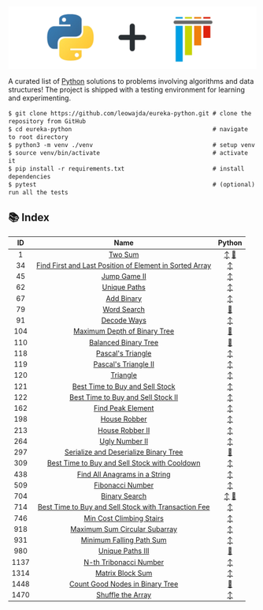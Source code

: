 ![banner](./docs/banner.png "banner")

A curated list of [Python](https://www.python.org/) solutions to problems involving algorithms and data structures! The project is shipped with a testing environment for learning and experimenting.

```shell
$ git clone https://github.com/leowajda/eureka-python.git # clone the repository from GitHub
$ cd eureka-python                                        # navigate to root directory
$ python3 -m venv ./venv                                  # setup venv
$ source venv/bin/activate                                # activate it
$ pip install -r requirements.txt                         # install dependencies
$ pytest                                                  # (optional) run all the tests
```

## :books: Index

|  ID  |                                                                       Name                                                                        |                                                                                                          Python                                                                                                           |
|:----:|:-------------------------------------------------------------------------------------------------------------------------------------------------:|:-------------------------------------------------------------------------------------------------------------------------------------------------------------------------------------------------------------------------:|
|  1   |                                                 [Two Sum](https://leetcode.com/problems/two-sum/)                                                 | [:arrow_up_down:](https://github.com/leowajda/eureka-python/blob/master/src/array/iterative/lc_0001.py) [:arrows_counterclockwise:](https://github.com/leowajda/eureka-python/blob/master/src/array/recursive/lc_0001.py) |
|  34  | [Find First and Last Position of Element in Sorted Array](https://leetcode.com/problems/find-first-and-last-position-of-element-in-sorted-array/) |                                                          [:arrow_up_down:](https://github.com/leowajda/eureka-python/blob/master/src/array/iterative/lc_0034.py)                                                          |
|  45  |                                            [Jump Game II](https://leetcode.com/problems/jump-game-ii/)                                            |                                                          [:arrow_up_down:](https://github.com/leowajda/eureka-python/blob/master/src/array/iterative/lc_0045.py)                                                          |
|  62  |                                            [Unique Paths](https://leetcode.com/problems/unique-paths/)                                            |                                                          [:arrow_up_down:](https://github.com/leowajda/eureka-python/blob/master/src/graph/iterative/lc_0062.py)                                                          |
|  67  |                                              [Add Binary](https://leetcode.com/problems/add-binary/)                                              |                                                          [:arrow_up_down:](https://github.com/leowajda/eureka-python/blob/master/src/math/iterative/lc_0067.py)                                                           |
|  79  |                                             [Word Search](https://leetcode.com/problems/word-search/)                                             |                                                     [:arrows_counterclockwise:](https://github.com/leowajda/eureka-python/blob/master/src/graph/recursive/lc_0079.py)                                                     |
|  91  |                                             [Decode Ways](https://leetcode.com/problems/decode-ways/)                                             |                                                         [:arrow_up_down:](https://github.com/leowajda/eureka-python/blob/master/src/strings/iterative/lc_0091.py)                                                         |
| 104  |                            [Maximum Depth of Binary Tree](https://leetcode.com/problems/maximum-depth-of-binary-tree/)                            |                                                  [:arrows_counterclockwise:](https://github.com/leowajda/eureka-python/blob/master/src/binary_tree/recursive/lc_0104.py)                                                  |
| 110  |                                    [Balanced Binary Tree](https://leetcode.com/problems/balanced-binary-tree/)                                    |                                                  [:arrows_counterclockwise:](https://github.com/leowajda/eureka-python/blob/master/src/binary_tree/recursive/lc_0110.py)                                                  |
| 118  |                                       [Pascal's Triangle](https://leetcode.com/problems/pascals-triangle/)                                        |                                                          [:arrow_up_down:](https://github.com/leowajda/eureka-python/blob/master/src/math/iterative/lc_0118.py)                                                           |
| 119  |                                    [Pascal's Triangle II](https://leetcode.com/problems/pascals-triangle-ii/)                                     |                                                          [:arrow_up_down:](https://github.com/leowajda/eureka-python/blob/master/src/math/iterative/lc_0119.py)                                                           |
| 120  |                                                [Triangle](https://leetcode.com/problems/triangle/)                                                |                                                          [:arrow_up_down:](https://github.com/leowajda/eureka-python/blob/master/src/graph/iterative/lc_0120.py)                                                          |
| 121  |                         [Best Time to Buy and Sell Stock](https://leetcode.com/problems/best-time-to-buy-and-sell-stock/)                         |                                                          [:arrow_up_down:](https://github.com/leowajda/eureka-python/blob/master/src/array/iterative/lc_0121.py)                                                          |
| 122  |                      [Best Time to Buy and Sell Stock II](https://leetcode.com/problems/best-time-to-buy-and-sell-stock-ii/)                      |                                                          [:arrow_up_down:](https://github.com/leowajda/eureka-python/blob/master/src/array/iterative/lc_0122.py)                                                          |
| 162  |                                       [Find Peak Element](https://leetcode.com/problems/find-peak-element/)                                       |                                                          [:arrow_up_down:](https://github.com/leowajda/eureka-python/blob/master/src/array/iterative/lc_0162.py)                                                          |
| 198  |                                            [House Robber](https://leetcode.com/problems/house-robber/)                                            |                                                          [:arrow_up_down:](https://github.com/leowajda/eureka-python/blob/master/src/array/iterative/lc_0198.py)                                                          |
| 213  |                                         [House Robber II](https://leetcode.com/problems/house-robber-ii/)                                         |                                                          [:arrow_up_down:](https://github.com/leowajda/eureka-python/blob/master/src/array/iterative/lc_0213.py)                                                          |
| 264  |                                          [Ugly Number II](https://leetcode.com/problems/ugly-number-ii/)                                          |                                                          [:arrow_up_down:](https://github.com/leowajda/eureka-python/blob/master/src/math/iterative/lc_0264.py)                                                           |
| 297  |                   [Serialize and Deserialize Binary Tree](https://leetcode.com/problems/serialize-and-deserialize-binary-tree/)                   |                                                  [:arrows_counterclockwise:](https://github.com/leowajda/eureka-python/blob/master/src/binary_tree/recursive/lc_0297.py)                                                  |
| 309  |           [Best Time to Buy and Sell Stock with Cooldown](https://leetcode.com/problems/best-time-to-buy-and-sell-stock-with-cooldown/)           |                                                          [:arrow_up_down:](https://github.com/leowajda/eureka-python/blob/master/src/array/iterative/lc_0309.py)                                                          |
| 438  |                           [Find All Anagrams in a String](https://leetcode.com/problems/find-all-anagrams-in-a-string/)                           |                                                         [:arrow_up_down:](https://github.com/leowajda/eureka-python/blob/master/src/strings/iterative/lc_0438.py)                                                         |
| 509  |                                        [Fibonacci Number](https://leetcode.com/problems/fibonacci-number/)                                        |                                                          [:arrow_up_down:](https://github.com/leowajda/eureka-python/blob/master/src/math/iterative/lc_0509.py)                                                           |
| 704  |                                           [Binary Search](https://leetcode.com/problems/binary-search/)                                           | [:arrow_up_down:](https://github.com/leowajda/eureka-python/blob/master/src/array/iterative/lc_0704.py) [:arrows_counterclockwise:](https://github.com/leowajda/eureka-python/blob/master/src/array/recursive/lc_0704.py) |
| 714  |    [Best Time to Buy and Sell Stock with Transaction Fee](https://leetcode.com/problems/best-time-to-buy-and-sell-stock-with-transaction-fee/)    |                                                          [:arrow_up_down:](https://github.com/leowajda/eureka-python/blob/master/src/array/iterative/lc_0714.py)                                                          |
| 746  |                                [Min Cost Climbing Stairs](https://leetcode.com/problems/min-cost-climbing-stairs/)                                |                                                          [:arrow_up_down:](https://github.com/leowajda/eureka-python/blob/master/src/array/iterative/lc_0746.py)                                                          |
| 918  |                           [Maximum Sum Circular Subarray](https://leetcode.com/problems/maximum-sum-circular-subarray/)                           |                                                          [:arrow_up_down:](https://github.com/leowajda/eureka-python/blob/master/src/array/iterative/lc_0918.py)                                                          |
| 931  |                                [Minimum Falling Path Sum](https://leetcode.com/problems/minimum-falling-path-sum/)                                |                                                          [:arrow_up_down:](https://github.com/leowajda/eureka-python/blob/master/src/graph/iterative/lc_0931.py)                                                          |
| 980  |                                        [Unique Paths III](https://leetcode.com/problems/unique-paths-iii/)                                        |                                                     [:arrows_counterclockwise:](https://github.com/leowajda/eureka-python/blob/master/src/graph/recursive/lc_0980.py)                                                     |
| 1137 |                                  [N-th Tribonacci Number](https://leetcode.com/problems/n-th-tribonacci-number/)                                  |                                                          [:arrow_up_down:](https://github.com/leowajda/eureka-python/blob/master/src/math/iterative/lc_1137.py)                                                           |
| 1314 |                                        [Matrix Block Sum](https://leetcode.com/problems/matrix-block-sum/)                                        |                                                          [:arrow_up_down:](https://github.com/leowajda/eureka-python/blob/master/src/graph/iterative/lc_1314.py)                                                          |
| 1448 |                         [Count Good Nodes in Binary Tree](https://leetcode.com/problems/count-good-nodes-in-binary-tree/)                         |                                                  [:arrows_counterclockwise:](https://github.com/leowajda/eureka-python/blob/master/src/binary_tree/recursive/lc_1448.py)                                                  |
| 1470 |                                       [Shuffle the Array](https://leetcode.com/problems/shuffle-the-array/)                                       |                                                          [:arrow_up_down:](https://github.com/leowajda/eureka-python/blob/master/src/array/iterative/lc_1470.py)                                                          |